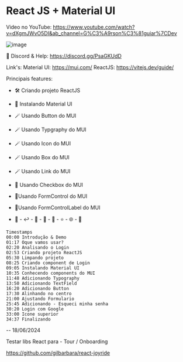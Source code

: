 # React JS + Material UI

Video no YouTube:
https://www.youtube.com/watch?v=dXgmJWvO5DI&ab_channel=G%C3%A9rson%C3%81guiar%7CDev


![image](https://github.com/gerssonmg/youtube-reactjs-mui-page-login/assets/12429717/cc3180bb-16fe-4437-96fe-f4b231588eed)


💬 Discord & Help: https://discord.gg/PsaGKUdD

Link's:
Material UI: https://mui.com/
ReactJS: https://vitejs.dev/guide/


Principais features:
- 🛠️ Criando projeto ReactJS
- 🧰 Instalando Material UI
- 🪄 Usando Button do MUI
- 🪄 Usando Typgraphy do MUI
- 🪄 Usando Icon do MUI
- 🪄 Usando Box do MUI
- 🪄 Usando Link do MUI
- 💅 Usando Checkbox do MUI
- 💅Usando FormControl do MUI
- 💅Usando FormControlLabel do MUI

- 🎨 - ↩️ -  🤝 - 💾 - 🔐 - ⭐️ - 🌐 - 💅 

```
Timestamps
00:00 Introdução & Demo
01:17 Oque vamos usar?
02:20 Analisando o Login
02:53 Criando projeto ReactJS
05:30 Limpando projeto
08:25 Criando component de Login
09:05 Instalando Material UI
10:35 Conhecendo components do MUI
11:48 Adicionando Typography
13:50 Adicionando TextField
16:20 Adicionando Button
17:30 Alinhando no centro
21:00 Ajustando Formulario
25:45 Adicionando - Esqueci minha senha
30:20 Login com Google
33:00 Icone superior
34:37 Finalizando
```

<!--
This template provides a minimal setup to get React working in Vite with HMR and some ESLint rules.

Currently, two official plugins are available:

- [@vitejs/plugin-react](https://github.com/vitejs/vite-plugin-react/blob/main/packages/plugin-react/README.md) uses [Babel](https://babeljs.io/) for Fast Refresh
- [@vitejs/plugin-react-swc](https://github.com/vitejs/vite-plugin-react-swc) uses [SWC](https://swc.rs/) for Fast Refresh

## Expanding the ESLint configuration

If you are developing a production application, we recommend updating the configuration to enable type aware lint rules:

- Configure the top-level `parserOptions` property like this:

```js
export default {
  // other rules...
  parserOptions: {
    ecmaVersion: 'latest',
    sourceType: 'module',
    project: ['./tsconfig.json', './tsconfig.node.json'],
    tsconfigRootDir: __dirname,
  },
}
```

- Replace `plugin:@typescript-eslint/recommended` to `plugin:@typescript-eslint/recommended-type-checked` or `plugin:@typescript-eslint/strict-type-checked`
- Optionally add `plugin:@typescript-eslint/stylistic-type-checked`
- Install [eslint-plugin-react](https://github.com/jsx-eslint/eslint-plugin-react) and add `plugin:react/recommended` & `plugin:react/jsx-runtime` to the `extends` list
-->


-- 18/06/2024

Testar libs React para - Tour / Onboarding

https://github.com/gilbarbara/react-joyride

